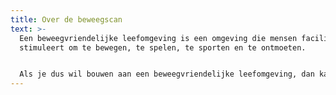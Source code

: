```yaml
---
title: Over de beweegscan
text: >-
  Een beweegvriendelijke leefomgeving is een omgeving die mensen faciliteert en
  stimuleert om te bewegen, te spelen, te sporten en te ontmoeten.


  Als je dus wil bouwen aan een beweegvriendelijke leefomgeving, dan kan je werk maken van de volgende ambities.
---
```

